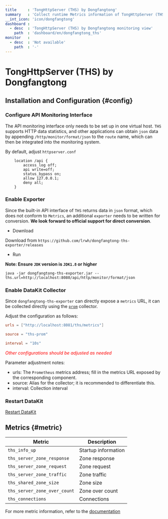 ```yaml
---
title     : 'TongHttpServer (THS) by Dongfangtong'
summary   : 'Collect runtime Metrics information of TongHttpServer (THS) by Dongfangtong'
__int_icon: 'icon/dongfangtong'
dashboard :
  - desc  : 'TongHttpServer (THS) by Dongfangtong monitoring view'
    path  : 'dashboard/en/dongfangtong_ths'
monitor   :
  - desc  : 'Not available'
    path  : '-'
---
```


<!-- markdownlint-disable MD025 -->
# TongHttpServer (THS) by Dongfangtong
<!-- markdownlint-enable -->

## Installation and Configuration {#config}

### Configure API Monitoring Interface

The API monitoring interface only needs to be set up in one virtual host. `THS` supports HTTP data statistics, and other applications can obtain `json` data by appending `/http/monitor/format/json` to the `route` name, which can then be integrated into the monitoring system.

By default, adjust `httpserver.conf`

```nginx
    location /api {
        access_log off;
        api write=off;
        status_bypass on;
        allow 127.0.0.1;
        deny all;
    }
```

### Enable Exporter

Since the built-in API interface of `THS` returns data in `json` format, which does not conform to `Metrics`, an additional `exporter` needs to be written for conversion. **We look forward to official support for direct conversion**.

- Download

Download from `https://github.com/lrwh/dongfangtong-ths-exporter/releases`

- Run

**Note: Ensure `JDK` version is `JDK1.8` or higher**

```shell
java -jar dongfangtong-ths-exporter.jar --ths.url=http://localhost:8080/api/http/monitor/format/json
```

### Enable DataKit Collector

Since `dongfangtong-ths-exporter` can directly expose a `metrics` URL, it can be collected directly using the [`prom`](./prom.md) collector.

Adjust the configuration as follows:

```toml
urls = ["http://localhost:8081/ths/metrics"]

source = "ths-prom"

interval = "10s"
```

<!-- markdownlint-disable MD033 -->
<font color="red">*Other configurations should be adjusted as needed*</font>
<!-- markdownlint-enable -->
Parameter adjustment notes:

- urls: The `Prometheus` metrics address; fill in the metrics URL exposed by the corresponding component.
- source: Alias for the collector; it is recommended to differentiate this.
- interval: Collection interval

### Restart DataKit

[Restart DataKit](../datakit/datakit-service-how-to.md#manage-service)

## Metrics {#metric}

| Metric | Description |
| --- | --- |
| `ths_info_up` | Startup information |
| `ths_server_zone_response` | Zone response |
| `ths_server_zone_request` | Zone request |
| `ths_server_zone_traffic` | Zone traffic |
| `ths_shared_zone_size` | Zone size |
| `ths_server_zone_over_count` | Zone over count |
| `ths_connections` | Connections |

For more metric information, refer to the [documentation](https://github.com/lrwh/dongfangtong-ths-exporter/blob/main/TongHttpServer%20v6.0%E7%94%A8%E6%88%B7%E6%89%8B%E5%86%8C.pdf)
